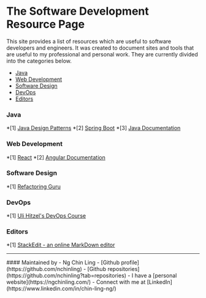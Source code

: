 # The Software Development Resource Page
This site provides a list of resources which are useful to software developers and engineers. It was created to document sites and tools that are useful to my professional and personal work. They are currently divided into the categories below.

* [Java](#java)
* [Web Development](#web-development)
* [Software Design](#software-design)
* [DevOps](#devops)
* [Editors](#editors)

### <a id="java"></a>Java 
*[1] [Java Design Patterns](https://java-design-patterns.com/)
*[2] [Spring Boot](https://spring.io/projects/spring-boot)
*[3] [Java Documentation](https://docs.oracle.com/en/java/)

### <a id="web-development"></a>Web Development
*[1] [React](https://react.dev/)
*[2] [Angular Documentation](https://angular.io/docs)

### <a id="software-design"></a>Software Design 
*[1] [Refactoring Guru](https://refactoring.guru/design-patterns)

### <a id="devops"></a>DevOps
*[1] [Uli Hitzel's DevOps Course](https://github.com/u1i/devops-course)

### <a id="editors"></a>Editors
*[1] [StackEdit - an online MarkDown editor](https://stackedit.io/) 

<hr>
#### Maintained by
- Ng Chin Ling
- [Github profile](https://github.com/nchinling)
- [Github repositories](https://github.com/nchinling?tab=repositories)
- I have a [personal website](https://ngchinling.com/)
- Connect with me at [LinkedIn](https://www.linkedin.com/in/chin-ling-ng/)